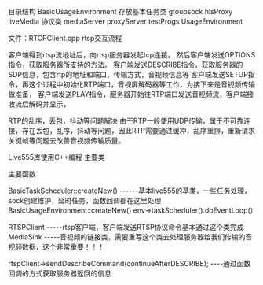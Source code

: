 目录结构
BasicUsageEnvironment 存放基本任务类
gtoupsock
hlsProxy
liveMedia             协议类
mediaServer
proxyServer
testProgs
UsageEnvironment


文件：RTCPClient.cpp
rtsp交互流程

客户端得到rtsp流地址后，向rtsp服务器发起tcp连接。
然后客户端发送OPTIONS指令，获取服务器所支持的方法。
客户端发送DESCRIBE指令，获取服务器的SDP信息，包含rtp的地址和端口，传输方式，音视频信息等
客户端发送SETUP指令，再这个过程中初始化RTP端口，音视屏解码器等工作，为接下来是音视频传输做准备，
客户端发送PLAY指令，服务器开始往RTP端口发送音视频流，客户端接收流后解码并显示，

RTP的乱序，丢包，抖动等问题解决
由于RTP一般使用UDP传输，属于不可靠连接，存在丢包，乱序，抖动等问题，因此RTP需要通过缓冲，乱序重排，重新请求关键帧等问题去改善音视频传输质量。

Live555库使用C++编程
主要类

主要函数

BasicTaskScheduler::createNew()                ------基本live555的基类，一些任务处理，sock创建维护，延时任务，函数回调都在这里处理
BasicUsageEnvironment::createNew()
env->taskScheduler().doEventLoop(）

RTSPClient -----rtsp客户端，客户端发送RTSP协议命令基本通过这个类完成
MediaSink  -----音视频的链接类，需要重写这个类去处理服务器给我们传输的音视频数据，这个非常重要！！！

rtspClient->sendDescribeCommand(continueAfterDESCRIBE); ----通过函数回调的方式获取服务器返回的信息






